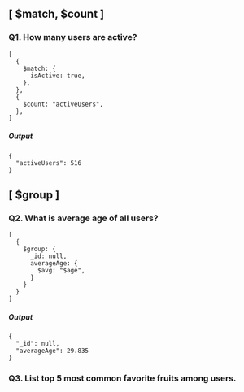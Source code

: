 ## [ $match, $count ]

### Q1. How many users are active?

```
[
  {
    $match: {
      isActive: true,
    },
  },
  {
    $count: "activeUsers",
  },
]
```

##### Output

```
{
  "activeUsers": 516
}
```

## [ $group ]

### Q2. What is average age of all users?

```
[
  {
    $group: {
      _id: null,
      averageAge: {
        $avg: "$age",
      }
    }
  }
]
```

##### Output

```
{
  "_id": null,
  "averageAge": 29.835
}
```

### Q3. List top 5 most common favorite fruits among users.
